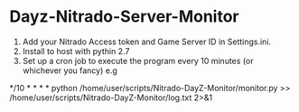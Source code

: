 # Dayz-Nitrado-Server-Monitor

1) Add your Nitrado Access token and Game Server ID in Settings.ini.
2) Install to host with pythin 2.7
3) Set up a cron job to execute the program every 10 minutes (or whichever you fancy) e.g

*/10 * * * * python /home/user/scripts/Nitrado-DayZ-Monitor/monitor.py >> /home/user/scripts/Nitrado-DayZ-Monitor/log.txt 2>&1
